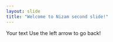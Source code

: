 ```yaml
---
layout: slide
title: "Welcome to Nizam second slide!"
---
```

Your text
Use the left arrow to go back!
